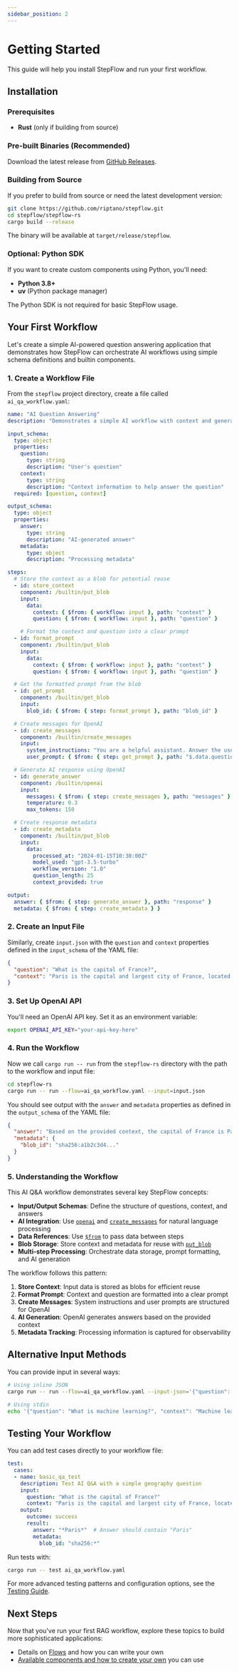 ```yaml
---
sidebar_position: 2
---
```


# Getting Started

This guide will help you install StepFlow and run your first workflow.

## Installation

### Prerequisites

- **Rust** (only if building from source)

### Pre-built Binaries (Recommended)

Download the latest release from [GitHub Releases](https://github.com/riptano/stepflow/releases).

### Building from Source

If you prefer to build from source or need the latest development version:

```bash
git clone https://github.com/riptano/stepflow.git
cd stepflow/stepflow-rs
cargo build --release
```

The binary will be available at `target/release/stepflow`.

### Optional: Python SDK

If you want to create custom components using Python, you'll need:

- **Python 3.8+**
- **uv** (Python package manager)

The Python SDK is not required for basic StepFlow usage.

## Your First Workflow

Let's create a simple AI-powered question answering application that demonstrates how StepFlow can orchestrate AI workflows using simple schema definitions and builtin components.

### 1. Create a Workflow File

From the `stepflow` project directory, create a file called `ai_qa_workflow.yaml`:

```yaml
name: "AI Question Answering"
description: "Demonstrates a simple AI workflow with context and generation"

input_schema:
  type: object
  properties:
    question:
      type: string
      description: "User's question"
    context:
      type: string
      description: "Context information to help answer the question"
  required: [question, context]

output_schema:
  type: object
  properties:
    answer:
      type: string
      description: "AI-generated answer"
    metadata:
      type: object
      description: "Processing metadata"

steps:
  # Store the context as a blob for potential reuse
  - id: store_context
    component: /builtin/put_blob
    input:
      data:
        context: { $from: { workflow: input }, path: "context" }
        question: { $from: { workflow: input }, path: "question" }

    # Format the context and question into a clear prompt
  - id: format_prompt
    component: /builtin/put_blob
    input:
      data:
        context: { $from: { workflow: input }, path: "context" }
        question: { $from: { workflow: input }, path: "question" }

  # Get the formatted prompt from the blob
  - id: get_prompt
    component: /builtin/get_blob
    input:
      blob_id: { $from: { step: format_prompt }, path: "blob_id" }

  # Create messages for OpenAI
  - id: create_messages
    component: /builtin/create_messages
    input:
      system_instructions: "You are a helpful assistant. Answer the user's question based on the provided context. If the context doesn't contain enough information, say so and provide your best general answer."
      user_prompt: { $from: { step: get_prompt }, path: "$.data.question" }

  # Generate AI response using OpenAI
  - id: generate_answer
    component: /builtin/openai
    input:
      messages: { $from: { step: create_messages }, path: "messages" }
      temperature: 0.3
      max_tokens: 150

  # Create response metadata
  - id: create_metadata
    component: /builtin/put_blob
    input:
      data:
        processed_at: "2024-01-15T10:30:00Z"
        model_used: "gpt-3.5-turbo"
        workflow_version: "1.0"
        question_length: 25
        context_provided: true

output:
  answer: { $from: { step: generate_answer }, path: "response" }
  metadata: { $from: { step: create_metadata } }
```

### 2. Create an Input File

Similarly, create `input.json` with the `question` and `context` properties defined in the `input_schema` of the YAML file:

```json
{
  "question": "What is the capital of France?",
  "context": "Paris is the capital and largest city of France, located in northern France on the river Seine. It's known for landmarks like the Eiffel Tower and Louvre Museum."
}
```

### 3. Set Up OpenAI API

You'll need an OpenAI API key. Set it as an environment variable:

```bash
export OPENAI_API_KEY="your-api-key-here"
```

### 4. Run the Workflow

Now we call `cargo run -- run` from the `stepflow-rs` directory with the path to the workflow and input file:

```bash
cd stepflow-rs
cargo run -- run --flow=ai_qa_workflow.yaml --input=input.json
```

You should see output with the `answer` and `metadata` properties as defined in the `output_schema` of the YAML file:

```json
{
  "answer": "Based on the provided context, the capital of France is Paris. It is the largest city in France and is located in northern France on the river Seine. Paris is famous for its landmarks including the Eiffel Tower and the Louvre Museum.",
  "metadata": {
    "blob_id": "sha256:a1b2c3d4..."
  }
}
```

### 5. Understanding the Workflow

This AI Q&A workflow demonstrates several key StepFlow concepts:

- **Input/Output Schemas**: Define the structure of questions, context, and answers
- **AI Integration**: Use [`openai`](./components/builtins/openai.md) and [`create_messages`](./components/builtins/create_messages.md) for natural language processing
- **Data References**: Use [`$from`](./flows/expressions.md#references) to pass data between steps
- **Blob Storage**: Store context and metadata for reuse with [`put_blob`](./components/builtins/put_blob.md)
- **Multi-step Processing**: Orchestrate data storage, prompt formatting, and AI generation

The workflow follows this pattern:
1. **Store Context**: Input data is stored as blobs for efficient reuse
2. **Format Prompt**: Context and question are formatted into a clear prompt
3. **Create Messages**: System instructions and user prompts are structured for OpenAI
4. **AI Generation**: OpenAI generates answers based on the provided context
5. **Metadata Tracking**: Processing information is captured for observability

## Alternative Input Methods

You can provide input in several ways:

```bash
# Using inline JSON
cargo run -- run --flow=ai_qa_workflow.yaml --input-json='{"question": "What is AI?", "context": "Artificial Intelligence is the simulation of human intelligence in machines..."}'

# Using stdin
echo '{"question": "What is machine learning?", "context": "Machine learning is..."}' | cargo run -- run --flow=ai_qa_workflow.yaml --stdin-format=json
```

## Testing Your Workflow

You can add test cases directly to your workflow file:

```yaml
test:
  cases:
  - name: basic_qa_test
    description: Test AI Q&A with a simple geography question
    input:
      question: "What is the capital of France?"
      context: "Paris is the capital and largest city of France, located in northern France on the river Seine."
    output:
      outcome: success
      result:
        answer: "*Paris*"  # Answer should contain "Paris"
        metadata:
          blob_id: "sha256:*"
```

Run tests with:

```bash
cargo run -- test ai_qa_workflow.yaml
```

For more advanced testing patterns and configuration options, see the [Testing Guide](./best-practices/testing.md).

## Next Steps

Now that you've run your first RAG workflow, explore these topics to build more sophisticated applications:

* Details on [Flows](./flows/index.md) and how you can write your own
* [Available components and how to create your own](./components/index.md) you can use